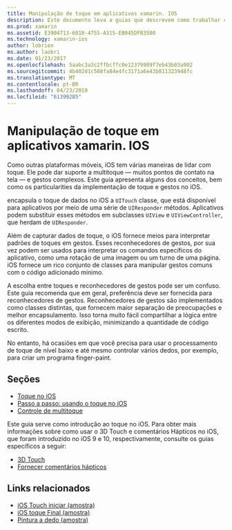 ```yaml
---
title: Manipulação de toque em aplicativos xamarin. IOS
description: Este documento leva a guias que descrevem como trabalhar com o toque, multitoque, gestos e toque 3D em um aplicativo xamarin. IOS.
ms.prod: xamarin
ms.assetid: E3904713-6018-4755-A315-EB045DFB3500
ms.technology: xamarin-ios
author: lobrien
ms.author: laobri
ms.date: 01/23/2017
ms.openlocfilehash: 5aabc3a3c2ffbcffc0e12379989f7eb43b03a902
ms.sourcegitcommit: 4b402d1c508fa84e4fc3171a6e43b811323948fc
ms.translationtype: MT
ms.contentlocale: pt-BR
ms.lasthandoff: 04/23/2019
ms.locfileid: "61399285"
---
```

# <a name="handling-touch-in-xamarinios-apps"></a>Manipulação de toque em aplicativos xamarin. IOS

Como outras plataformas móveis, iOS tem várias maneiras de lidar com toque. Ele pode dar suporte a multitoque — muitos pontos de contato na tela — e gestos complexos. Este guia apresenta alguns dos conceitos, bem como os particularities da implementação de toque e gestos no iOS.

encapsula o toque de dados no iOS a `UITouch` classe, que está disponível para aplicativos por meio de uma série de `UIResponder` métodos. Aplicativos podem substituir esses métodos em subclasses `UIView` e `UIViewController`, que herdam de `UIResponder`.

Além de capturar dados de toque, o iOS fornece meios para interpretar padrões de toques em gestos. Esses reconhecedores de gestos, por sua vez podem ser usados para interpretar os comandos específicos do aplicativo, como uma rotação de uma imagem ou um turno de uma página. iOS fornece um rico conjunto de classes para manipular gestos comuns com o código adicionado mínimo.

A escolha entre toques e reconhecedores de gestos pode ser um confuso. Este guia recomenda que em geral, preferência deve ser fornecida para reconhecedores de gestos. Reconhecedores de gestos são implementados como classes distintas, que fornecem maior separação de preocupações e melhor encapsulamento. Isso torna muito fácil compartilhar a lógica entre os diferentes modos de exibição, minimizando a quantidade de código escrito.

No entanto, há ocasiões em que você precisa para usar o processamento de toque de nível baixo e até mesmo controlar vários dedos, por exemplo, para criar um programa finger-paint.

## <a name="sections"></a>Seções

-  [Toque no iOS](touch-in-ios.md)
-  [Passo a passo: usando o toque no iOS](ios-touch-walkthrough.md)
-  [Controle de multitoque](touch-tracking.md)

Este guia serve como introdução ao toque no iOS. Para obter mais informações sobre como usar o 3D Touch e comentários Hápticos no iOS, que foram introduzido no iOS 9 e 10, respectivamente, consulte os guias específicos a seguir:

* [3D Touch](~/ios/platform/3d-touch.md)
* [Fornecer comentários hápticos](~/ios/user-interface/ios-ui/haptic-feedback.md)

## <a name="related-links"></a>Links relacionados

- [iOS Touch iniciar (amostra)](https://developer.xamarin.com/samples/monotouch/ApplicationFundamentals/Touch_start)
- [iOS toque Final (amostra)](https://developer.xamarin.com/samples/monotouch/ApplicationFundamentals/Touch_final)
- [Pintura a dedo (amostra)](https://developer.xamarin.com/samples/monotouch/ApplicationFundamentals/FingerPaint)
